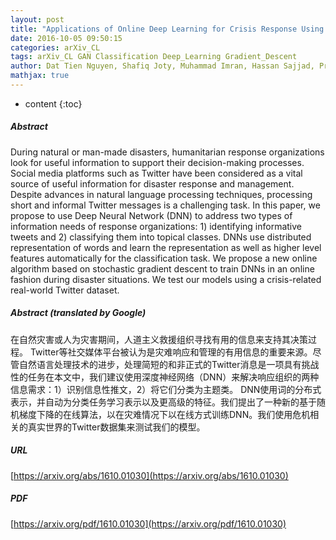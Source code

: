 ```yaml
---
layout: post
title: "Applications of Online Deep Learning for Crisis Response Using Social Media Information"
date: 2016-10-05 09:50:15
categories: arXiv_CL
tags: arXiv_CL GAN Classification Deep_Learning Gradient_Descent
author: Dat Tien Nguyen, Shafiq Joty, Muhammad Imran, Hassan Sajjad, Prasenjit Mitra
mathjax: true
---
```


* content
{:toc}

##### Abstract
During natural or man-made disasters, humanitarian response organizations look for useful information to support their decision-making processes. Social media platforms such as Twitter have been considered as a vital source of useful information for disaster response and management. Despite advances in natural language processing techniques, processing short and informal Twitter messages is a challenging task. In this paper, we propose to use Deep Neural Network (DNN) to address two types of information needs of response organizations: 1) identifying informative tweets and 2) classifying them into topical classes. DNNs use distributed representation of words and learn the representation as well as higher level features automatically for the classification task. We propose a new online algorithm based on stochastic gradient descent to train DNNs in an online fashion during disaster situations. We test our models using a crisis-related real-world Twitter dataset.

##### Abstract (translated by Google)
在自然灾害或人为灾害期间，人道主义救援组织寻找有用的信息来支持其决策过程。 Twitter等社交媒体平台被认为是灾难响应和管理的有用信息的重要来源。尽管自然语言处理技术的进步，处理简短的和非正式的Twitter消息是一项具有挑战性的任务在本文中，我们建议使用深度神经网络（DNN）来解决响应组织的两种信息需求：1）识别信息性推文，2）将它们分类为主题类。 DNN使用词的分布式表示，并自动为分类任务学习表示以及更高级的特征。我们提出了一种新的基于随机梯度下降的在线算法，以在灾难情况下以在线方式训练DNN。我们使用危机相关的真实世界的Twitter数据集来测试我们的模型。

##### URL
[https://arxiv.org/abs/1610.01030](https://arxiv.org/abs/1610.01030)

##### PDF
[https://arxiv.org/pdf/1610.01030](https://arxiv.org/pdf/1610.01030)

